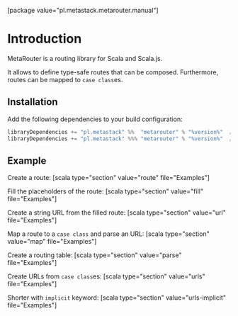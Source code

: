 [package value="pl.metastack.metarouter.manual"]
# Introduction
MetaRouter is a routing library for Scala and Scala.js.

It allows to define type-safe routes that can be composed. Furthermore, routes can be mapped to `case class`es.

## Installation
Add the following dependencies to your build configuration:

```scala
libraryDependencies += "pl.metastack" %%  "metarouter" % "%version%"  // Scala
libraryDependencies += "pl.metastack" %%% "metarouter" % "%version%"  // Scala.js
```

## Example
Create a route:
[scala type="section" value="route" file="Examples"]

Fill the placeholders of the route:
[scala type="section" value="fill" file="Examples"]

Create a string URL from the filled route:
[scala type="section" value="url" file="Examples"]

Map a route to a `case class` and parse an URL:
[scala type="section" value="map" file="Examples"]

Create a routing table:
[scala type="section" value="parse" file="Examples"]

Create URLs from `case class`es:
[scala type="section" value="urls" file="Examples"]

Shorter with `implicit` keyword:
[scala type="section" value="urls-implicit" file="Examples"]
